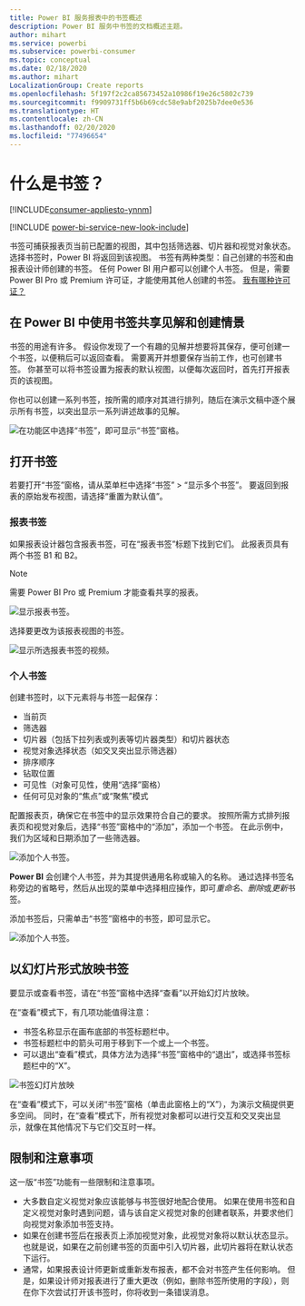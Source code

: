 ```yaml
---
title: Power BI 服务报表中的书签概述
description: Power BI 服务中书签的文档概述主题。
author: mihart
ms.service: powerbi
ms.subservice: powerbi-consumer
ms.topic: conceptual
ms.date: 02/18/2020
ms.author: mihart
LocalizationGroup: Create reports
ms.openlocfilehash: 5f197f2c2ca85673452a10986f19e26c5802c739
ms.sourcegitcommit: f9909731ff5b6b69cdc58e9abf2025b7dee0e536
ms.translationtype: HT
ms.contentlocale: zh-CN
ms.lasthandoff: 02/20/2020
ms.locfileid: "77496654"
---
```

# <a name="what-are-bookmarks"></a>什么是书签？

[!INCLUDE[consumer-appliesto-ynnm](../includes/consumer-appliesto-ynnm.md)]

[!INCLUDE [power-bi-service-new-look-include](../includes/power-bi-service-new-look-include.md)]

书签可捕获报表页当前已配置的视图，其中包括筛选器、切片器和视觉对象状态。 选择书签时，Power BI 将返回到该视图。 书签有两种类型：自己创建的书签和由报表设计师创建的书签。 任何 Power BI 用户都可以创建个人书签。 但是，需要 Power BI Pro 或 Premium 许可证，才能使用其他人创建的书签。 [我有哪种许可证？](end-user-license.md)

## <a name="use-bookmarks-to-share-insights-and-build-stories-in-power-bi"></a>在 Power BI 中使用书签共享见解和创建情景 
书签的用途有许多。 假设你发现了一个有趣的见解并想要将其保存，便可创建一个书签，以便稍后可以返回查看。 需要离开并想要保存当前工作，也可创建书签。 你甚至可以将书签设置为报表的默认视图，以便每次返回时，首先打开报表页的该视图。 

你也可以创建一系列书签，按所需的顺序对其进行排列，随后在演示文稿中逐个展示所有书签，以突出显示一系列讲述故事的见解。  

![在功能区中选择“书签”，即可显示“书签”窗格。](media/end-user-bookmarks/power-bi-select-bookmark.png)

## <a name="open-bookmarks"></a>打开书签
若要打开“书签”窗格，请从菜单栏中选择“书签” > “显示多个书签”。 要返回到报表的原始发布视图，请选择“重置为默认值”。

### <a name="report-bookmarks"></a>报表书签
如果报表设计器包含报表书签，可在“报表书签”标题下找到它们。 此报表页具有两个书签 B1 和 B2。 

> [!NOTE]
> 需要 Power BI Pro 或 Premium 才能查看共享的报表。 

![显示报表书签。](media/end-user-bookmarks/power-bi-report.png)

选择要更改为该报表视图的书签。 

![显示所选报表书签的视频。](media/end-user-bookmarks/power-bi-bookmarks.gif)

### <a name="personal-bookmarks"></a>个人书签

创建书签时，以下元素将与书签一起保存：

* 当前页
* 筛选器
* 切片器（包括下拉列表或列表等切片器类型）和切片器状态
* 视觉对象选择状态（如交叉突出显示筛选器）
* 排序顺序
* 钻取位置
* 可见性（对象可见性，使用“选择”窗格）
* 任何可见对象的“焦点”或“聚焦”模式

配置报表页，确保它在书签中的显示效果符合自己的要求。 按照所需方式排列报表页和视觉对象后，选择“书签”窗格中的“添加”，添加一个书签。 在此示例中，我们为区域和日期添加了一些筛选器。 

![添加个人书签。](media/end-user-bookmarks/power-bi-bookmark-personal.png)

**Power BI** 会创建个人书签，并为其提供通用名称或输入的名称。 通过选择书签名称旁边的省略号，然后从出现的菜单中选择相应操作，即可*重命名*、*删除*或*更新*书签。

添加书签后，只需单击“书签”窗格中的书签，即可显示它。 

![添加个人书签。](media/end-user-bookmarks/power-bi-bookmark-west.png)


<!--
## Arranging bookmarks
As you create bookmarks, you might find that the order in which you create them isn't necessarily the same order you'd like to present them to your audience. No problem, you can easily rearrange the order of bookmarks.

In the **Bookmarks** pane, simply drag-and-drop bookmarks to change their order, as shown in the following image. The yellow bar between bookmarks designates where the dragged bookmark will be placed.

![Change bookmark order by drag-and-drop](media/desktop-bookmarks/bookmarks_06.png)

The order of your bookmarks can become important when you use the **View** feature of bookmarks, as described in the next section. 

-->

## <a name="bookmarks-as-a-slide-show"></a>以幻灯片形式放映书签
要显示或查看书签，请在“书签”窗格中选择“查看”以开始幻灯片放映。

在“查看”模式下，有几项功能值得注意：

- 书签名称显示在画布底部的书签标题栏中。
- 书签标题栏中的箭头可用于移到下一个或上一个书签。
- 可以退出“查看”模式，具体方法为选择“书签”窗格中的“退出”，或选择书签标题栏中的“X”。

![书签幻灯片放映](media/end-user-bookmarks/power-bi-slideshow.png)

在“查看”模式下，可以关闭“书签”窗格（单击此窗格上的“X”），为演示文稿提供更多空间。 同时，在“查看”模式下，所有视觉对象都可以进行交互和交叉突出显示，就像在其他情况下与它们交互时一样。 

<!--
## Visibility - using the Selection pane
With the release of bookmarks, the new **Selection** pane is also introduced. The **Selection** pane provides a list of all objects on the current page and allows you to select the object and specify whether a given object is visible. 

![Enable the Selection pane](media/desktop-bookmarks/bookmarks_08.png)

You can select an object using the **Selection** pane. Also, you can toggle whether the object is currently visible by clicking the eye icon to the right of the visual. 

![Selection pane](media/desktop-bookmarks/bookmarks_09.png)

When a bookmark is added, the visible status of each object is also saved based on its setting in the **Selection** pane. 

It's important to note that **slicers** continue to filter a report page, regardless of whether they are visible. As such, you can create many different bookmarks, with different slicer settings, and make a single report page appear very different (and highlight different insights) in various bookmarks.


## Bookmarks for shapes and images
You can also link shapes and images to bookmarks. With this feature, when you click on an object, it will show the bookmark associated with that object. This can be especially useful when working with buttons; you can learn more by reading the article about [using buttons in Power BI](desktop-buttons.md). 

To assign a bookmark to an object, select the object, then expand the **Action** section from the **Format Shape** pane, as shown in the following image.

![Add bookmark link to an object](media/desktop-bookmarks/bookmarks_10.png)

Once you turn the **Action** slider to **On** you can select whether the object is a back button, a bookmark, or a Q&A command. If you select bookmark, you can then select which of your bookmarks the object is linked to.

There are all sorts of interesting things you can do with object-linked bookmarking. You can create a visual table of contents on your report page, or you can provide different views (such as visual types) of the same information, just by clicking on an object.

When you are in editing mode you can use ctrl+click to follow the link, and when not in edit mode, simply click the object to follow the link. 


## Bookmark groups

Beginning with the August 2018 release of **Power BI Desktop**, you can create and use bookmark groups. A bookmark group is a collection of bookmarks that you specify, which can be shown and organized as a group. 

To create a bookmark group, hold down the CTRL key and select the bookmarks you want to include in the group, then click the ellipses beside any of the selected bookmarks, and select **Group** from the menu that appears.

![Create a bookmark group](media/desktop-bookmarks/bookmarks_15.png)

**Power BI Desktop** automatically names the group *Group 1*. Fortunately, you can just double-click on the name and rename it to whatever you want.

![Rename a bookmark group](media/desktop-bookmarks/bookmarks_16.png)

With any bookmark group, clicking on the bookmark group's name only expands or collapses the group of bookmarks, and does not represent a bookmark by itself. 

When using the **View** feature of bookmarks, the following applies:

* If the selected bookmark is in a group when you select **View** from bookmarks, only the bookmarks *in that group* are shown in the viewing session. 

* If the selected bookmark is not in a group, or is on the top level (such as the name of a bookmark group), then all bookmarks for the entire report are played, including bookmarks in any group. 

To ungroup bookmarks, just select any bookmark in a group, click the ellipses, and then select **Ungroup** from the menu that appears. 

![Ungroup a bookmark group](media/desktop-bookmarks/bookmarks_17.png)

Note that selecting **Ungroup** for any bookmark from a group takes all bookmarks out of the group (it deletes the group, but not the bookmarks themselves). So to remove a single bookmark from a group, you need to **Ungroup** any member from that group, which deletes the grouping, then select the members you want in the new group (using CTRL and clicking each bookmark), and select **Group** again. 
-->





## <a name="limitations-and-considerations"></a>限制和注意事项
这一版“书签”功能有一些限制和注意事项。

* 大多数自定义视觉对象应该能够与书签很好地配合使用。 如果在使用书签和自定义视觉对象时遇到问题，请与该自定义视觉对象的创建者联系，并要求他们向视觉对象添加书签支持。 
* 如果在创建书签后在报表页上添加视觉对象，此视觉对象将以默认状态显示。 也就是说，如果在之前创建书签的页面中引入切片器，此切片器将在默认状态下运行。
* 通常，如果报表设计师更新或重新发布报表，都不会对书签产生任何影响。 但是，如果设计师对报表进行了重大更改（例如，删除书签所使用的字段），则在你下次尝试打开该书签时，你将收到一条错误消息。 

<!--
## Next steps
spotlight?
-->
